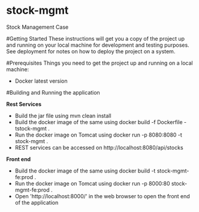# stock-mgmt
Stock Management Case

#Getting Started
These instructions will get you a copy of the project up and running on your local machine for development and testing purposes. See deployment for notes on how to deploy the project on a system.

#Prerequisites
Things you need to get the project up and running on a local machine:
* Docker latest version

#Building and Running the application

**Rest Services**
 * Build the jar file using mvn clean install
 * Build the docker image of the same using docker build -f Dockerfile -tstock-mgmt .
 * Run the docker image on Tomcat using docker run -p 8080:8080 -t stock-mgmt .
 * REST services can be accessed on http://localhost:8080/api/stocks


**Front end**
 * Build the docker image of the same using  docker build -t stock-mgmt-fe:prod .
 * Run the docker image on Tomcat using  docker run -p 8000:80 stock-mgmt-fe:prod .
 * Open 'http://localhost:8000/' in the web browser to open the front end of the application